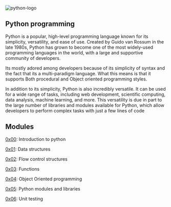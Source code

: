 ![python-logo](https://www.python.org/static/community_logos/python-logo-master-v3-TM.png)

## Python programming
Python is a popular, high-level programming language known for its simplicity, versatility, and ease of use. Created by Guido van Rossum in the late 1980s, Python has grown to become one of the most widely-used programming languages in the world, with a large and supportive community of developers.

Its mostly adored among developers because of its simplicity of syntax and the fact that its a multi-paradigm language. What this means is that it supports Both procedural and Object oriented programming styles. 

In addition to its simplicity, Python is also incredibly versatile. It can be used for a wide range of tasks, including web development, scientific computing, data analysis, machine learning, and more. This versatility is due in part to the large number of libraries and modules available for Python, which allow developers to perform complex tasks with just a few lines of code

## Modules
[0x00](./0x00-python_variables): Introduction to python

[0x01](./0x01-lists_tuples-dicts):  Data structures

[0x02](./0x02-control_structures): Flow control structures

[0x03](./0x03-python_functions): Functions

[0x04](./0x04-oop_python): Object Oriented programming

[0x05](./0x05-libraries_and_modules): Python modules and libraries

[0x06](./0x06-test_driven_development): Unit testing 